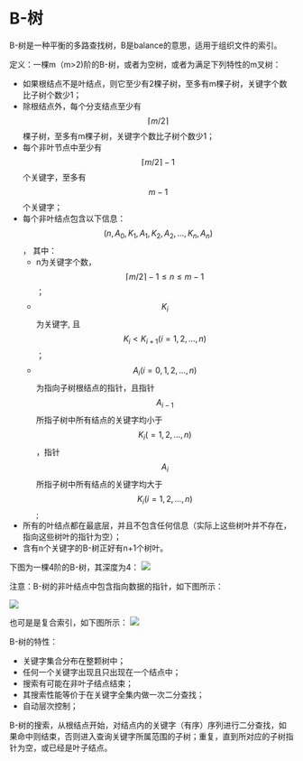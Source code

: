 # B-树

B-树是一种平衡的多路查找树，B是balance的意思，适用于组织文件的索引。

定义：一棵m（m>2)阶的B-树，或者为空树，或者为满足下列特性的m叉树：
- 如果根结点不是叶结点，则它至少有2棵子树，至多有m棵子树，关键字个数比子树个数少1；
- 除根结点外，每个分支结点至少有$$ \lceil{m/2}\rceil $$棵子树，至多有m棵子树，关键字个数比子树个数少1；
- 每个非叶节点中至少有$$ \lceil{m/2}\rceil-1 $$个关键字，至多有$$ m-1 $$个关键字；
- 每个非叶结点包含以下信息：
$$ (n, A_0, K_1, A_1, K_2, A_2, ..., K_n, A_n) $$，
其中：
  - n为关键字个数，$$ \lceil{m/2}\rceil-1 \le n \le m-1 $$；
  - $$ K_i $$为关键字, 且$$ K_i<K_{i+1} (i=1,2,\ldots,n) $$；
  - $$ A_i (i=0,1,2,\ldots,n) $$为指向子树根结点的指针，且指针$$ A_{i-1} $$所指子树中所有结点的关键字均小于$$ K_i (= 1,2,\ldots,n) $$，指针$$ A_i $$所指子树中所有结点的关键字均大于$$ K_i (i=1,2,\ldots, n) $$;
- 所有的叶结点都在最底层，并且不包含任何信息（实际上这些树叶并不存在，指向这些树叶的指针为空）；
- 含有n个关键字的B-树正好有n+1个树叶。

下图为一棵4阶的B-树，其深度为4：
![](E:\code_kata\b_tree.jpg)

注意：B-树的非叶结点中包含指向数据的指针，如下图所示：

![](E:\code_kata\b_tree2.jpg)

也可是是复合索引，如下图所示：
![](E:\code_kata\b_tree3.jpg)

B-树的特性：
- 关键字集合分布在整颗树中；
- 任何一个关键字出现且只出现在一个结点中；
- 搜索有可能在非叶子结点结束；
- 其搜索性能等价于在关键字全集内做一次二分查找；
- 自动层次控制；

B-树的搜索，从根结点开始，对结点内的关键字（有序）序列进行二分查找，如果命中则结束，否则进入查询关键字所属范围的子树；重复，直到所对应的子树指针为空，或已经是叶子结点。
